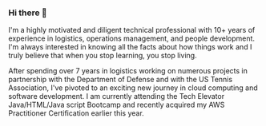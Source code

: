 ### Hi there 👋
I'm a highly motivated and diligent technical professional with 10+ years 
of experience in logistics, operations management, and people development.
I'm always interested in knowing all the facts about how things work and I truly believe that when you stop learning, you stop living.

After spending over 7 years in logistics working on numerous projects in partnership with the Department of Defense and with the US Tennis Association, I've pivoted to an exciting new journey in cloud computing and software development.
I am currently attending the Tech Elevator Java/HTML/Java script Bootcamp and recently acquired my AWS Practitioner Certification earlier this year.
<!--
Updated introduction
